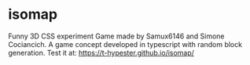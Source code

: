 # isomap
Funny 3D CSS experiment
Game made by Samux6146 and Simone Cociancich.
A game concept developed in typescript with random block generation.
Test it at: https://t-hypester.github.io/isomap/
